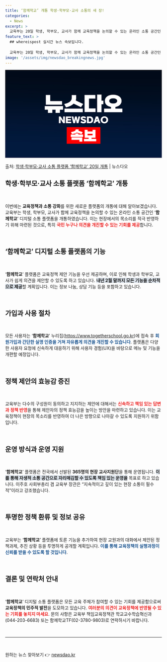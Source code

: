 ```yaml
---
title: ‘함께학교’ 개통 학생·학부모·교사 소통의 새 장!
categories:
  - News
excerpt: >
  교육부는 20일 학생, 학부모, 교사가 함께 교육정책을 논의할 수 있는 온라인 소통 공간인 함께학교 디지털 …
feature_text: >
  ## whereispost 실시간 뉴스 속보입니다.

  교육부는 20일 학생, 학부모, 교사가 함께 교육정책을 논의할 수 있는 온라인 소통 공간인 함께학교 디지털 …
image: '/assets/img/newsdao_breakingnews.jpg'
---
```


![뉴스다오 속보](/assets/img/newsdao_breakingnews.jpg)

<p>출처: <a href="https://newsdao.kr/2584" rel="dofollow">학생·학부모·교사 소통 플랫폼 ‘함께학교’ 20일 개통</a> | 뉴스다오</p>

<h2 data-ke-size="size26">학생·학부모·교사 소통 플랫폼 ‘함께학교’ 개통</h2>

<p data-ke-size="size16">&nbsp;</p>

이번에는 <b>교육정책과 소통 강화</b>를 위한 새로운 플랫폼의 개통에 대해 알아보겠습니다. 교육부는 학생, 학부모, 교사가 함께 교육정책을 논의할 수 있는 온라인 소통 공간인 ‘<b>함께학교</b>’ 디지털 소통 플랫폼을 개통하였습니다. 이는 현장에서의 목소리를 적극 반영하기 위해 마련된 것으로, 특히 <b><span style="color: #ee2323;">국민 누구나 의견을 개진할 수 있는 기회를 제공</span></b>합니다. 

<p data-ke-size="size16">&nbsp;</p>

<h2 data-ke-size="size26">‘함께학교’ 디지털 소통 플랫폼의 기능</h2>

<p data-ke-size="size16">&nbsp;</p>

‘<b>함께학교</b>’ 플랫폼은 교육정책 제안 기능을 우선 제공하며, 이로 인해 학생과 학부모, 교사가 쉽게 의견을 제안할 수 있도록 하고 있습니다. <b><span style="background-color: #21538527;">내년 2월 말까지 모든 기능을 순차적으로 제공</span></b>할 계획입니다. 이는 정보 나눔, 상담 기능 등을 포함하고 있습니다.

<p data-ke-size="size16">&nbsp;</p>

<h2 data-ke-size="size26">가입과 사용 절차</h2>

<p data-ke-size="size16">&nbsp;</p>

모든 사용자는 ‘<b>함께학교</b>’ 누리집(https://www.togetherschool.go.kr)에 접속 후 <b><span style="color: #1a5490;">회원가입과 간단한 실명 인증을 거쳐 자유롭게 의견을 개진할 수 있습니다</span></b>. 플랫폼은 다양한 사용자 요청에 신속하게 대응하기 위해 사용자 경험(UX)을 바탕으로 메뉴 및 기능을 개편할 예정입니다.

<p data-ke-size="size16">&nbsp;</p>

<h2 data-ke-size="size26">정책 제안의 효능감 증진</h2>

<p data-ke-size="size16">&nbsp;</p>

교육부는 다수의 구성원이 동의하고 지지하는 제안에 대해서는 <b><span style="color: #ee2323;">신속하고 책임 있는 답변과 정책 반영</span></b>을 통해 제안자의 정책 효능감을 높이는 방안을 마련하고 있습니다. 이는 교육정책이 현장의 목소리를 반영하여 더 나은 방향으로 나아갈 수 있도록 지원하기 위함입니다.

<p data-ke-size="size16">&nbsp;</p>

<h2 data-ke-size="size26">운영 방식과 운영 지원</h2>

<p data-ke-size="size16">&nbsp;</p>

‘<b>함께학교</b>’ 플랫폼은 전국에서 선발된 <b>365명의 현장 교사지원단</b>을 통해 운영됩니다. <b><span style="background-color: #21538527;">이를 통해 자생적 소통 공간으로 자리매김할 수 있도록 책임 있는 운영을</span></b> 목표로 하고 있습니다. 이주호 사회부총리 겸 교육부 장관은 “지속적이고 깊이 있는 현장 소통이 필수적”이라고 강조했습니다.

<p data-ke-size="size16">&nbsp;</p>

<h2 data-ke-size="size26">투명한 정책 환류 및 정보 공유</h2>

<p data-ke-size="size16">&nbsp;</p>

교육부는 ‘<b>함께학교</b>’ 플랫폼에 토론 기능을 추가하여 현장 교원과의 대화에서 제안된 정책과제, 추진 상황 등을 투명하게 공개할 계획입니다. <b><span style="color: #1a5490;">이를 통해 교육정책의 실행과정이 신뢰를 받을 수 있도록 할 것입니다</span></b>.

<p data-ke-size="size16">&nbsp;</p>

<h2 data-ke-size="size26">결론 및 연락처 안내</h2>

<p data-ke-size="size16">&nbsp;</p>

‘<b>함께학교</b>’ 디지털 소통 플랫폼은 모든 교육 주체가 참여할 수 있는 기회를 제공함으로써 <b>교육정책의 민주적 발전</b>을 도모하고 있습니다. <b><span style="color: #ee2323;">여러분의 의견이 교육정책에 반영될 수 있는 기회를 놓치지 마세요</span></b>. 문의 사항은 교육부 책임교육정책관 학교교수학습혁신과(044-203-6683) 또는 함께학교TF(02-3780-9803)로 연락하시기 바랍니다.

<p data-ke-size="size16">&nbsp;</p>

<hr>

<p data-ke-size="size16">&nbsp;</p> 

원하는 뉴스 찾아보기 👉 <a href="https://newsdao.kr" rel="dofollow">newsdao.kr</a>


